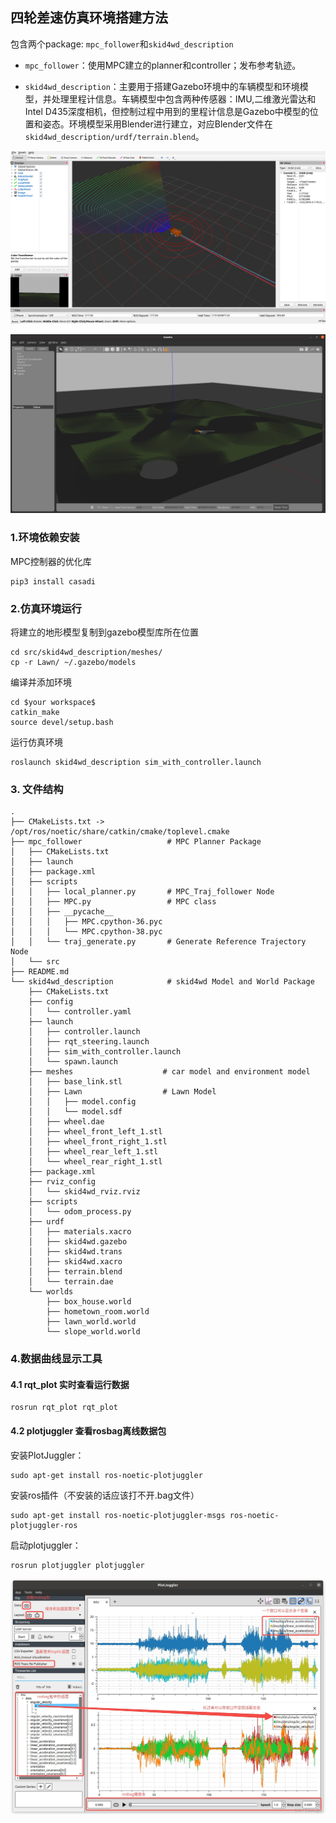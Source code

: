 ## 四轮差速仿真环境搭建方法

包含两个package: ```mpc_follower```和```skid4wd_description```

* ```mpc_follower```：使用MPC建立的planner和controller；发布参考轨迹。

* ```skid4wd_description```：主要用于搭建Gazebo环境中的车辆模型和环境模型，并处理里程计信息。车辆模型中包含两种传感器：IMU,二维激光雷达和Intel D435深度相机，但控制过程中用到的里程计信息是Gazebo中模型的位置和姿态。环境模型采用Blender进行建立，对应Blender文件在```skid4wd_description/urdf/terrain.blend```。

![rviz显示效果](./figure/rviz.png)

![gazebo显示效果](./figure/gazebo.png)

### 1.环境依赖安装

MPC控制器的优化库

```
pip3 install casadi  
```

### 2.仿真环境运行
将建立的地形模型复制到gazebo模型库所在位置
```
cd src/skid4wd_description/meshes/
cp -r Lawn/ ~/.gazebo/models
```

编译并添加环境
```
cd $your workspace$
catkin_make
source devel/setup.bash
```

运行仿真环境
```
roslaunch skid4wd_description sim_with_controller.launch
```

### 3. 文件结构
```
.
├── CMakeLists.txt -> /opt/ros/noetic/share/catkin/cmake/toplevel.cmake
├── mpc_follower                   # MPC Planner Package
│   ├── CMakeLists.txt
│   ├── launch
│   ├── package.xml
│   ├── scripts
│   │   ├── local_planner.py       # MPC_Traj_follower Node
│   │   ├── MPC.py                 # MPC class
│   │   ├── __pycache__
│   │   │   ├── MPC.cpython-36.pyc
│   │   │   └── MPC.cpython-38.pyc
│   │   └── traj_generate.py       # Generate Reference Trajectory Node
│   └── src
├── README.md
└── skid4wd_description            # skid4wd Model and World Package
    ├── CMakeLists.txt
    ├── config
    │   └── controller.yaml
    ├── launch
    │   ├── controller.launch
    │   ├── rqt_steering.launch
    │   ├── sim_with_controller.launch
    │   └── spawn.launch
    ├── meshes                    # car model and environment model
    │   ├── base_link.stl
    │   ├── Lawn                  # Lawn Model
    │   │   ├── model.config
    │   │   └── model.sdf
    │   ├── wheel.dae
    │   ├── wheel_front_left_1.stl
    │   ├── wheel_front_right_1.stl
    │   ├── wheel_rear_left_1.stl
    │   └── wheel_rear_right_1.stl
    ├── package.xml
    ├── rviz_config
    │   └── skid4wd_rviz.rviz
    ├── scripts
    │   └── odom_process.py
    ├── urdf
    │   ├── materials.xacro
    │   ├── skid4wd.gazebo
    │   ├── skid4wd.trans
    │   ├── skid4wd.xacro
    │   ├── terrain.blend
    │   └── terrain.dae
    └── worlds
        ├── box_house.world
        ├── hometown_room.world
        ├── lawn_world.world
        └── slope_world.world
```

### 4.数据曲线显示工具

#### 4.1 rqt_plot 实时查看运行数据
```
rosrun rqt_plot rqt_plot
```

#### 4.2 plotjuggler 查看rosbag离线数据包 
 
安装PlotJuggler：
```
sudo apt-get install ros-noetic-plotjuggler
```

安装ros插件（不安装的话应该打不开.bag文件）
```
sudo apt-get install ros-noetic-plotjuggler-msgs ros-noetic-plotjuggler-ros
```

启动plotjuggler：
```
rosrun plotjuggler plotjuggler
```


![plotjuggler界面和功能](./figure/plotjuggler.png)
